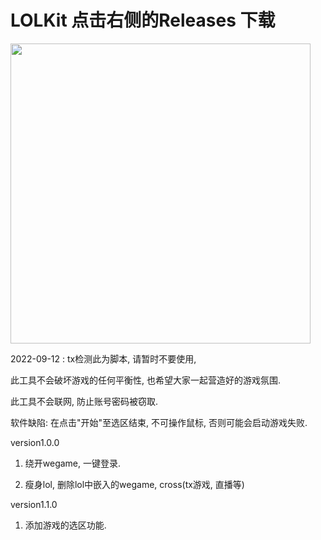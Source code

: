 # LOLKit 点击右侧的Releases 下载

<img src="https://user-images.githubusercontent.com/63570520/189471527-e1c7f68b-a56b-4247-9bc1-729e878f4109.png" width="480px">

2022-09-12 : tx检测此为脚本, 请暂时不要使用, 

此工具不会破坏游戏的任何平衡性, 也希望大家一起营造好的游戏氛围.

此工具不会联网, 防止账号密码被窃取.

软件缺陷: 在点击"开始"至选区结束, 不可操作鼠标, 否则可能会启动游戏失败.

version1.0.0

1. 绕开wegame, 一键登录.

2. 瘦身lol, 删除lol中嵌入的wegame, cross(tx游戏, 直播等)


version1.1.0

1. 添加游戏的选区功能. 
